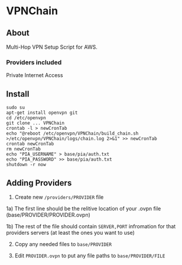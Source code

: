 # VPNChain

## About
Multi-Hop VPN Setup Script for AWS.

### Providers included
Private Internet Access

## Install

    sudo su
    apt-get install openvpn git
    cd /etc/openvpn
    git clone ... VPNChain
    crontab -l > newCronTab
    echo "@reboot /etc/openvpn/VPNChain/build_chain.sh >/etc/openvpn/VPNChain/logs/chain.log 2>&1" >> newCronTab
    crontab newCronTab
    rm newCronTab
    echo "PIA_USERNAME" > base/pia/auth.txt
    echo "PIA_PASSWORD" >> base/pia/auth.txt
    shutdown -r now

## Adding Providers
1) Create new `/providers/PROVIDER` file

1a) The first line should be the relitive location of your .ovpn file (base/PROVIDER/PROVIDER.ovpn)

1b) The rest of the file should contain `SERVER,PORT` infromation for that providers servers (at least the ones you want to use)
    
2) Copy any needed files to `base/PROVIDER`

3) Edit `PROVIDER.ovpn` to put any file paths to `base/PROVIDER/FILE`

